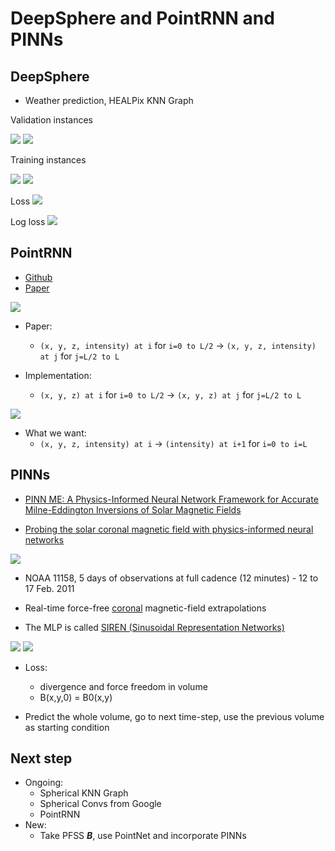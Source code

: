 # DeepSphere and PointRNN and PINNs

## DeepSphere 

- Weather prediction, HEALPix KNN Graph

Validation instances

<img src="resources/week_14/exp_11_1_test.gif">
<img src="resources/week_14/exp_11_2_test.gif">

Training instances

<img src="resources/week_14/exp_11_1_train.gif">
<img src="resources/week_14/exp_11_2_train.gif">

Loss
<img src="resources/week_14/exp_11_loss.png">

Log loss
<img src="resources/week_14/exp_11_logloss.png">

## PointRNN

- <a href="https://github.com/hehefan/PointRNN-PyTorch/tree/master">Github</a>
- <a href="https://arxiv.org/abs/1910.08287">Paper</a>

<img src="resources/week_14/pointrnn.png">

- Paper:
    - `(x, y, z, intensity) at i` for `i=0 to L/2` -> `(x, y, z, intensity) at j` for `j=L/2 to L`
    
- Implementation: 
    - `(x, y, z) at i` for `i=0 to L/2` -> `(x, y, z) at j` for `j=L/2 to L`

<img src="resources/week_14/moving_mnist.png">

- What we want: 
    - `(x, y, z, intensity) at i` -> `(intensity) at i+1` for `i=0 to i=L`


## PINNs

- <a href="https://arxiv.org/abs/2502.13924">PINN ME: A Physics-Informed Neural Network Framework for Accurate Milne-Eddington Inversions of Solar Magnetic Fields</a>

- <a href="https://www.nature.com/articles/s41550-023-02030-9">Probing the solar coronal magnetic field with physics-informed neural networks</a>

<img src="resources/week_14/pinn2.png">

- NOAA 11158, 5 days of observations at full cadence (12 minutes) - 12 to 17 Feb. 2011

- Real-time force-free <u>coronal</u> magnetic-field extrapolations

- The MLP is called <a href="https://arxiv.org/abs/2006.09661">SIREN (Sinusoidal Representation Networks)</a>
<img src="resources/week_14/siren.png">
<img src="resources/week_14/siren2.png">

- Loss: 
    - divergence and force freedom in volume
    - B(x,y,0) = B0(x,y)

- Predict the whole volume, go to next time-step, use the previous volume as starting condition


## Next step
- Ongoing:
    - Spherical KNN Graph
    - Spherical Convs from Google
    - PointRNN
- New:
    - Take PFSS ***B***, use PointNet and incorporate PINNs


